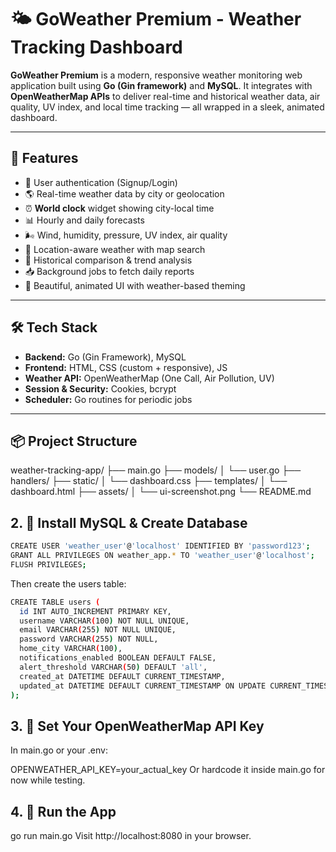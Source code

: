 # 🌤️ GoWeather Premium - Weather Tracking Dashboard


**GoWeather Premium** is a modern, responsive weather monitoring web application built using **Go (Gin framework)** and **MySQL**. It integrates with **OpenWeatherMap APIs** to deliver real-time and historical weather data, air quality, UV index, and local time tracking — all wrapped in a sleek, animated dashboard.

---

## 🚀 Features

- 🔐 User authentication (Signup/Login)
- 🌎 Real-time weather data by city or geolocation
- ⏰ **World clock** widget showing city-local time
- 📊 Hourly and daily forecasts
- 🌬️ Wind, humidity, pressure, UV index, air quality
- 🎯 Location-aware weather with map search
- 📅 Historical comparison & trend analysis
- 📥 Background jobs to fetch daily reports
- 🎨 Beautiful, animated UI with weather-based theming

---

## 🛠️ Tech Stack

- **Backend:** Go (Gin Framework), MySQL
- **Frontend:** HTML, CSS (custom + responsive), JS
- **Weather API:** OpenWeatherMap (One Call, Air Pollution, UV)
- **Session & Security:** Cookies, bcrypt
- **Scheduler:** Go routines for periodic jobs

---

## 📦 Project Structure

weather-tracking-app/ ├── main.go ├── models/ │ └── user.go ├── handlers/ ├── static/ │ └── dashboard.css ├── templates/ │ └── dashboard.html ├── assets/ │ └── ui-screenshot.png └── README.md


## 2. 🧱 Install MySQL & Create Database

```bash CREATE DATABASE weather_app;
CREATE USER 'weather_user'@'localhost' IDENTIFIED BY 'password123';
GRANT ALL PRIVILEGES ON weather_app.* TO 'weather_user'@'localhost';
FLUSH PRIVILEGES;
```

Then create the users table:

```bash USE weather_app;
CREATE TABLE users (
  id INT AUTO_INCREMENT PRIMARY KEY,
  username VARCHAR(100) NOT NULL UNIQUE,
  email VARCHAR(255) NOT NULL UNIQUE,
  password VARCHAR(255) NOT NULL,
  home_city VARCHAR(100),
  notifications_enabled BOOLEAN DEFAULT FALSE,
  alert_threshold VARCHAR(50) DEFAULT 'all',
  created_at DATETIME DEFAULT CURRENT_TIMESTAMP,
  updated_at DATETIME DEFAULT CURRENT_TIMESTAMP ON UPDATE CURRENT_TIMESTAMP
);
```

## 3. 🔑 Set Your OpenWeatherMap API Key

In main.go or your .env:

OPENWEATHER_API_KEY=your_actual_key
Or hardcode it inside main.go for now while testing.

## 4. 🚀 Run the App

go run main.go
Visit http://localhost:8080 in your browser.